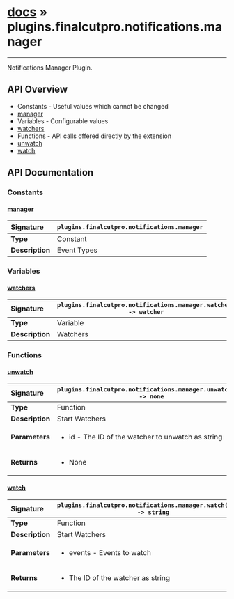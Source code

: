 # [docs](index.md) » plugins.finalcutpro.notifications.manager
---

Notifications Manager Plugin.

## API Overview
* Constants - Useful values which cannot be changed
 * [manager](#manager)
* Variables - Configurable values
 * [watchers](#watchers)
* Functions - API calls offered directly by the extension
 * [unwatch](#unwatch)
 * [watch](#watch)

## API Documentation

### Constants

#### [manager](#manager)
| <span style="float: left;">**Signature**</span> | <span style="float: left;">`plugins.finalcutpro.notifications.manager` </span>                                                          |
| -----------------------------------------------------|---------------------------------------------------------------------------------------------------------|
| **Type**                                             | Constant                                                                                         |
| **Description**                                      | Event Types                                                                                         |

### Variables

#### [watchers](#watchers)
| <span style="float: left;">**Signature**</span> | <span style="float: left;">`plugins.finalcutpro.notifications.manager.watchers -> watcher` </span>                                                          |
| -----------------------------------------------------|---------------------------------------------------------------------------------------------------------|
| **Type**                                             | Variable                                                                                         |
| **Description**                                      | Watchers                                                                                         |

### Functions

#### [unwatch](#unwatch)
| <span style="float: left;">**Signature**</span> | <span style="float: left;">`plugins.finalcutpro.notifications.manager.unwatch(id) -> none` </span>                                                          |
| -----------------------------------------------------|---------------------------------------------------------------------------------------------------------|
| **Type**                                             | Function                                                                                         |
| **Description**                                      | Start Watchers                                                                                         |
| **Parameters**                                       | <ul><li>id - The ID of the watcher to unwatch as string</li></ul> |
| **Returns**                                          | <ul><li>None</li></ul>          |

#### [watch](#watch)
| <span style="float: left;">**Signature**</span> | <span style="float: left;">`plugins.finalcutpro.notifications.manager.watch(event) -> string` </span>                                                          |
| -----------------------------------------------------|---------------------------------------------------------------------------------------------------------|
| **Type**                                             | Function                                                                                         |
| **Description**                                      | Start Watchers                                                                                         |
| **Parameters**                                       | <ul><li>events - Events to watch</li></ul> |
| **Returns**                                          | <ul><li>The ID of the watcher as string</li></ul>          |

